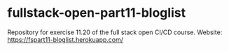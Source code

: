 # fullstack-open-part11-bloglist

Repository for exercise 11.20 of the full stack open CI/CD course.
Website: <https://fspart11-bloglist.herokuapp.com/>
